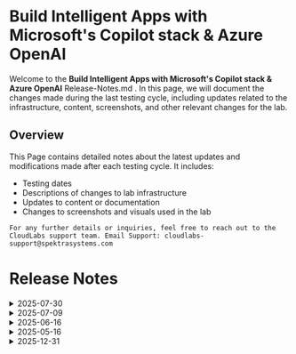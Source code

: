 # Build Intelligent Apps with Microsoft's Copilot stack & Azure OpenAI

Welcome to the **Build Intelligent Apps with Microsoft's Copilot stack & Azure OpenAI** Release-Notes.md . In this page, we will document the changes made during the last testing cycle, including updates related to the infrastructure, content, screenshots, and other relevant changes for the lab.

## Overview

This Page contains detailed notes about the latest updates and modifications made after each testing cycle. It includes:

- Testing dates
- Descriptions of changes to lab infrastructure
- Updates to content or documentation
- Changes to screenshots and visuals used in the lab

`For any further details or inquiries, feel free to reach out to the CloudLabs support team. Email Support: cloudlabs-support@spektrasystems.com`

# Release Notes

<details>
  <summary>2025-07-30</summary>

### Release Date: 2025-07-30
  
  - Lab testing was carried out end-to-end with no issues observed.
  - Enhanced lab guide instructions and updated screenshots to improve clarity and user understanding.

## Infrastructure Changes

  - N/A

## Content Changes

  - Updated the lab guide with screenshots and instructions wherever needed.  

## Screenshot Updates

 - **Change**: Updated the screenshots for a clearer and more intuitive user experience.

## Testing Notes

- **Testing Date**: 2025-07-30

---
</details>

<details>
  <summary>2025-07-09</summary>

### Release Date: 2025-07-09
  
  - Lab testing was carried out end-to-end with no issues observed.
  - Enhanced lab guide instructions and updated screenshots to improve clarity and user understanding.

## Infrastructure Changes

  - N/A

## Content Changes

  - Updated the lab guide with screenshots and instructions wherever needed.  

## Screenshot Updates

 - **Change**: Updated the screenshots for a clearer and more intuitive user experience.

## Testing Notes

- **Testing Date**: 2025-07-09

---
</details>
<details>
  <summary>2025-06-16</summary>

### Release Date: 2025-06-16
  
- **Testing Date**: 2025-06-16

## Infrastructure Changes

NA

## Content Changes

- **Change**:
    - Made minor updates to screenshots and refined the content for improved clarity and readability.

## Screenshot Updates

- **Change**: Made a few updates to the screenshots to reflect recent changes.

## Validation

  NA

## Testing Notes

- **Test Validation Summary**: Validated the lab guide steps, updated the content to reflect the latest UI changes, and reorganized exercises for better alignment with the overall lab flow.

---
</details>

<details>
  <summary>2025-05-16</summary>

## Infrastructure Changes

NA

## Content Changes

- **Change**:
    - Minor UI Changes and instructions updated.
    - **Getting started page** updated with new CloudLabs UI changes.

## Screenshot Updates

- **Change**: Screenshots are upto date.

## Testing Notes

- **Testing Date**: 2025-05-05

---
</details>

<details>
  <summary>2025-12-31</summary>

- Major Updates

    - **Lab 3.1: Containerizing Miyagi UI and Recommendation Service to Azure Kubernetes Service (AKS)**  
        - Transitioned from **Container Apps** to **Azure Kubernetes Service (AKS)** for enhanced scalability and performance of the web application.  
        - Successfully deployed both **Miyagi UI** and **Recommendation Service** to **AKS**, ensuring seamless integration and optimized operations.  

    - **Task 5: Setup Event Hub Logging and Validate Input**  
        - Introduced a new **Lab 4: Expose OpenAI through Azure API Management (APIM)**, enabling secure and scalable exposure of OpenAI capabilities via APIM.

- **Minor Updates**  

    - Enhanced documentation for **Task 2: Create API Management Policy and Roles**, providing clearer steps and examples for user roles and policy creation.  
    - Updated references from **Azure OpenAI Studio** to the newly rebranded **Azure AI Foundry Portal** for consistency with the latest platform updates.  
    - Renamed **Cognitive Search** to **AI Search** across relevant sections to reflect the updated terminology.  

</details>
